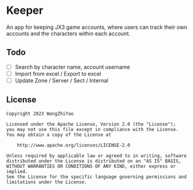 # Keeper

An app for keeping JX3 game accounts, where users can track their own accounts and the characters within each account.

## Todo

- [ ] Search by character name, account username
- [ ] Import from excel / Export to excel
- [ ] Update Zone / Server / Sect / Internal

## License

    Copyright 2023 WangZhiYao
    
    Licensed under the Apache License, Version 2.0 (the "License");
    you may not use this file except in compliance with the License.
    You may obtain a copy of the License at
    
        http://www.apache.org/licenses/LICENSE-2.0
    
    Unless required by applicable law or agreed to in writing, software
    distributed under the License is distributed on an "AS IS" BASIS,
    WITHOUT WARRANTIES OR CONDITIONS OF ANY KIND, either express or implied.
    See the License for the specific language governing permissions and
    limitations under the License.
